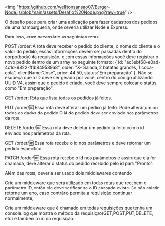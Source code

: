 <img "https://github.com/wellitonsansao07/Burger-Node.js/blob/main/assets/Desafio%20Node.png?raw=true" />

O desafio pede para criar uma aplicação para fazer cadastros dos pedidos de uma hamburgueria, onde deveria utilizar Node e Express.

Para isso, eram necessário as seguintes rotas:

POST /order: A rota deve receber o pedido do cliente, o nome do cliente e o valor do pedido, essas informações devem ser passadas dentro do corpo(body) da requisição, e com essas informações você deve registrar o novo pedido dentro de um array no seguinte formato: { id: "ac3ebf68-e0ad-4c1d-9822-ff1b849589a8", order: "X- Salada, 2 batatas grandes, 1 coca-cola", clientName:"José", price: 44.50, status:"Em preparação" }. Não se esqueça que o ID deve ser gerado por você, dentro do código utilizando UUID V4, assim que o pedido é criado, você deve sempre colocar o status como "Em preparação".

GET /order: Rota que lista todos os pedidos já feitos.

PUT /order/:id: Essa rota deve alterar um pedido já feito. Pode alterar,um ou todos os dados do pedido.O id do pedido deve ser enviado nos parâmetros da rota.

DELETE /order/:id: Essa rota deve deletar um pedido já feito com o id enviado nos parâmetros da rota.

GET /order/:id: Essa rota recebe o id nos parâmetros e deve retornar um pedido específico.

PATCH /order/:id: Essa rota recebe o id nos parâmetros e assim que ela for chamada, deve alterar o status do pedido recebido pelo id para "Pronto".

Além das rotas, deveria ser usado dois middlewares contendo:

Crie um middleware que será utilizado em todas rotas que recebem o parâmetro ID, então ele deve verificar se o ID passado existe. Se não existir retorne um erro, caso contrário permita a requisição continuar normalmente;

Crie um middleware que é chamado em todas requisições que tenha um console.log que mostra o método da requisiçao(GET,POST,PUT,DELETE, etc) e também a url da requisição.
